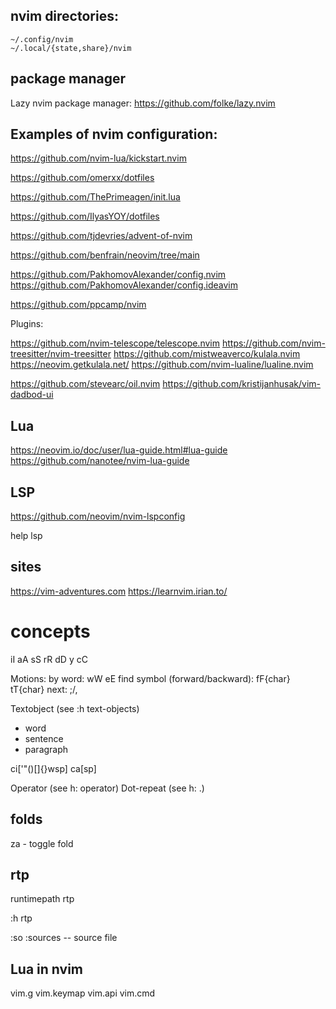 ## nvim directories:

```
~/.config/nvim
~/.local/{state,share}/nvim
```

## package manager

Lazy nvim package manager: https://github.com/folke/lazy.nvim


## Examples of nvim configuration:

https://github.com/nvim-lua/kickstart.nvim

https://github.com/omerxx/dotfiles

https://github.com/ThePrimeagen/init.lua

https://github.com/IlyasYOY/dotfiles

https://github.com/tjdevries/advent-of-nvim

https://github.com/benfrain/neovim/tree/main

https://github.com/PakhomovAlexander/config.nvim
https://github.com/PakhomovAlexander/config.ideavim

https://github.com/ppcamp/nvim

Plugins:


https://github.com/nvim-telescope/telescope.nvim
https://github.com/nvim-treesitter/nvim-treesitter
https://github.com/mistweaverco/kulala.nvim https://neovim.getkulala.net/
https://github.com/nvim-lualine/lualine.nvim

https://github.com/stevearc/oil.nvim
https://github.com/kristijanhusak/vim-dadbod-ui

## Lua

https://neovim.io/doc/user/lua-guide.html#lua-guide
https://github.com/nanotee/nvim-lua-guide

## LSP

https://github.com/neovim/nvim-lspconfig

help lsp

## sites

https://vim-adventures.com
https://learnvim.irian.to/


# concepts

iI aA sS rR 
dD y
cC

Motions:
by word: wW eE
find symbol (forward/backward): fF{char} tT{char} next: ;/,

Textobject (see :h text-objects)

- word
- sentence
- paragraph

ci['"()[]{}wsp]
ca[sp]

Operator (see h: operator)
Dot-repeat (see h: .)


## folds

za - toggle fold

## rtp

runtimepath rtp

:h rtp


:so :sources  -- source file

## Lua in nvim

vim.g
vim.keymap
vim.api
vim.cmd
